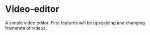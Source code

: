 # Video-editor
A simple video editor. First features will be upscaleing and changing framerate of videos.
